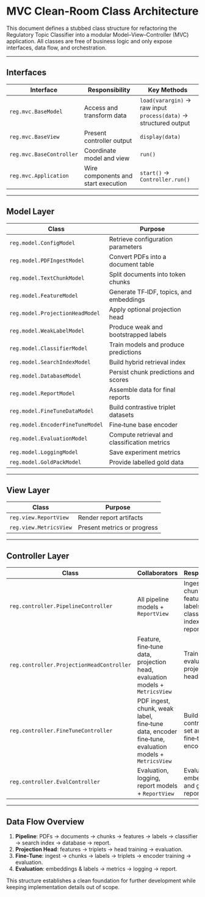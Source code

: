 # MVC Clean-Room Class Architecture

This document defines a stubbed class structure for refactoring the
Regulatory Topic Classifier into a modular Model–View–Controller (MVC)
application.  All classes are free of business logic and only expose
interfaces, data flow, and orchestration.

---

## Interfaces

| Interface | Responsibility | Key Methods |
|-----------|----------------|-------------|
| `reg.mvc.BaseModel` | Access and transform data | `load(varargin)` → raw input<br>`process(data)` → structured output |
| `reg.mvc.BaseView` | Present controller output | `display(data)` |
| `reg.mvc.BaseController` | Coordinate model and view | `run()` |
| `reg.mvc.Application` | Wire components and start execution | `start()` → `Controller.run()` |

---

## Model Layer

| Class | Purpose |
|-------|---------|
| `reg.model.ConfigModel` | Retrieve configuration parameters |
| `reg.model.PDFIngestModel` | Convert PDFs into a document table |
| `reg.model.TextChunkModel` | Split documents into token chunks |
| `reg.model.FeatureModel` | Generate TF‑IDF, topics, and embeddings |
| `reg.model.ProjectionHeadModel` | Apply optional projection head |
| `reg.model.WeakLabelModel` | Produce weak and bootstrapped labels |
| `reg.model.ClassifierModel` | Train models and produce predictions |
| `reg.model.SearchIndexModel` | Build hybrid retrieval index |
| `reg.model.DatabaseModel` | Persist chunk predictions and scores |
| `reg.model.ReportModel` | Assemble data for final reports |
| `reg.model.FineTuneDataModel` | Build contrastive triplet datasets |
| `reg.model.EncoderFineTuneModel` | Fine‑tune base encoder |
| `reg.model.EvaluationModel` | Compute retrieval and classification metrics |
| `reg.model.LoggingModel` | Save experiment metrics |
| `reg.model.GoldPackModel` | Provide labelled gold data |

---

## View Layer

| Class | Purpose |
|-------|---------|
| `reg.view.ReportView` | Render report artifacts |
| `reg.view.MetricsView` | Present metrics or progress |

---

## Controller Layer

| Class | Collaborators | Responsibility |
|-------|---------------|---------------|
| `reg.controller.PipelineController` | All pipeline models + `ReportView` | Ingest → chunk → features → labels → classifier → index → DB → report |
| `reg.controller.ProjectionHeadController` | Feature, fine‑tune data, projection head, evaluation models + `MetricsView` | Train and evaluate projection head |
| `reg.controller.FineTuneController` | PDF ingest, chunk, weak label, fine‑tune data, encoder fine‑tune, evaluation models + `MetricsView` | Build contrastive set and fine‑tune encoder |
| `reg.controller.EvalController` | Evaluation, logging, report models + `ReportView` | Evaluate embeddings and generate reports |

---

## Data Flow Overview

1. **Pipeline**: PDFs → documents → chunks → features → labels → classifier →
   search index → database → report.
2. **Projection Head**: features → triplets → head training → evaluation.
3. **Fine‑Tune**: ingest → chunks → labels → triplets → encoder training → evaluation.
4. **Evaluation**: embeddings & labels → metrics → logging → report.

This structure establishes a clean foundation for further development while
keeping implementation details out of scope.

